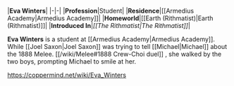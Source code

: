 |**Eva Winters**|
|-|-|
|**Profession**|Student|
|**Residence**|[[Armedius Academy\|Armedius Academy]]|
|**Homeworld**|[[Earth (Rithmatist)\|Earth (Rithmatist)]]|
|**Introduced In**|*[[The Rithmatist\|The Rithmatist]]*|

**Eva Winters** is a student at [[Armedius Academy\|Armedius Academy]].
While [[Joel Saxon\|Joel Saxon]] was trying to tell [[Michael\|Michael]] about the 1888 Melee. [[/wiki/Melee#1888 Crew-Choi duel]] , she walked by the two boys, prompting Michael to smile at her.



https://coppermind.net/wiki/Eva_Winters
